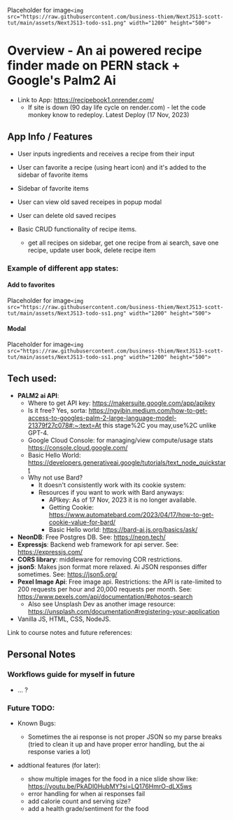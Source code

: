 Placeholder for image`<img src="https://raw.githubusercontent.com/business-thiem/NextJS13-scott-tut/main/assets/NextJS13-todo-ss1.png" width="1200" height="500">`

# Overview - An ai powered recipe finder made on PERN stack + Google's Palm2 Ai 
- Link to App: https://recipebook1.onrender.com/ 
  - If site is down (90 day life cycle on render.com) - let the code monkey know to redeploy. Latest Deploy (17 Nov, 2023)


## App Info / Features
- User inputs ingredients and receives a recipe from their input
- User can favorite a recipe (using heart icon) and it's added to the sidebar of favorite items
- Sidebar of favorite items
- User can view old saved receipes in popup modal
- User can delete old saved recipes


- Basic CRUD functionality of recipe items. 
  - get all recipes on sidebar, get one recipe from ai search, save one recipe, update user book, delete recipe item

### Example of different app states: 

#### Add to favorites
Placeholder for image`<img src="https://raw.githubusercontent.com/business-thiem/NextJS13-scott-tut/main/assets/NextJS13-todo-ss1.png" width="1200" height="500">`

#### Modal
Placeholder for image`<img src="https://raw.githubusercontent.com/business-thiem/NextJS13-scott-tut/main/assets/NextJS13-todo-ss1.png" width="1200" height="500">`

## Tech used:
- **PALM2 ai API**:
  - Where to get API key: https://makersuite.google.com/app/apikey 
  - Is it free? Yes, sorta: https://ngyibin.medium.com/how-to-get-access-to-googles-palm-2-large-language-model-21379f27c078#:~:text=At this stage%2C you may,use%2C unlike GPT-4. 
  - Google Cloud Console: for managing/view compute/usage stats https://console.cloud.google.com/ 
  - Basic Hello World: https://developers.generativeai.google/tutorials/text_node_quickstart 
  - Why not use Bard?
    - It doesn't consistently work with its cookie system: 
    - Resources if you want to work with Bard anyways: 
        - APIkey: As of 17 Nov, 2023 it is no longer available.
        - Getting Cookie: https://www.automatebard.com/2023/04/17/how-to-get-cookie-value-for-bard/ 
        - Basic Hello world: https://bard-ai.js.org/basics/ask/ 
- **NeonDB**: Free Postgres DB. See: https://neon.tech/
- **Expressjs**: Backend web framework for api server. See: https://expressjs.com/
- **CORS library**: middleware for removing COR restrictions.
- **json5**: Makes json format more relaxed. Ai JSON responses differ sometimes.  See: https://json5.org/
- **Pexel Image Api**: Free image api. Restrictions: the API is rate-limited to 200 requests per hour and 20,000 requests per month. See: https://www.pexels.com/api/documentation/#photos-search
  - Also see Unsplash Dev as another image resource: https://unsplash.com/documentation#registering-your-application
- Vanilla JS, HTML, CSS, NodeJS.

Link to course notes and future references:

## Personal Notes

### Workflows guide for myself in future
- ... ?

### Future TODO:

- Known Bugs:
  - Sometimes the ai response is not proper JSON so my parse breaks (tried to clean it up and have proper error handling, but the ai response varies a lot)

- addtional features (for later):
  - show multiple images for the food in a nice slide show like: https://youtu.be/PkADl0HubMY?si=LQ176HmrO-dLX5ws 
  - error handling for when ai responses fail
  - add calorie count and serving size?
  - add a health grade/sentiment for the food
